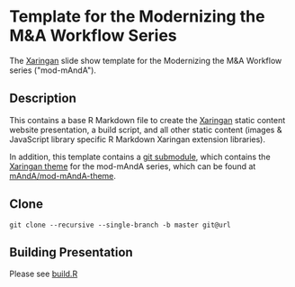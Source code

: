 # Template for the Modernizing the M&A Workflow Series
The [Xaringan](https://github.com/yihui/xaringan) slide show template for the Modernizing the M&A Workflow series ("mod-mAndA"). 

## Description
This contains a base R Markdown file to create the [Xaringan](https://github.com/yihui/xaringan) static content website presentation, a build script, and all other static content (images & JavaScript library specific R Markdown Xaringan extension libraries). 

In addition, this template contains a [git submodule](https://git-scm.com/docs/gitsubmodules), which contains the [Xaringan theme](https://github.com/yihui/xaringan/wiki/Themes) for the mod-mAndA series, which can be found at [mAndA/mod-mAndA-theme](https://esgovcloud.com/mAndA/mod-mAndA-theme).

## Clone

`git clone --recursive --single-branch -b master git@url`

## Building Presentation

Please see [build.R](build.R)
